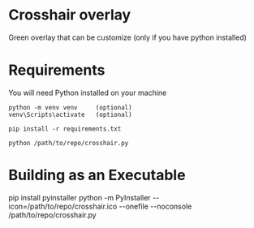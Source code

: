 # Crosshair overlay
Green overlay that can be customize (only if you have python installed)

# Requirements
You will need Python installed on your machine

    python -m venv venv     (optional)
    venv\Scripts\activate   (optional)
    
    pip install -r requirements.txt
    
    python /path/to/repo/crosshair.py


# Building as an Executable
pip install pyinstaller
python -m PyInstaller --icon=/path/to/repo/crosshair.ico --onefile --noconsole /path/to/repo/crosshair.py

